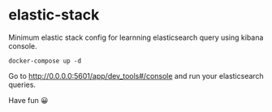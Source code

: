 # elastic-stack
Minimum elastic stack config for learnning elasticsearch query using kibana console.
```
docker-compose up -d
```
Go to http://0.0.0.0:5601/app/dev_tools#/console  and run your elasticsearch queries.

Have fun 😀
